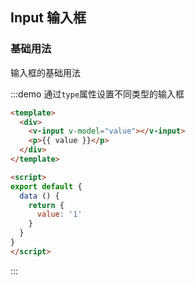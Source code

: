 ## Input 输入框

### 基础用法 

输入框的基础用法

:::demo 通过`type`属性设置不同类型的输入框

```html
<template>
  <div>
    <v-input v-model="value"></v-input>
    <p>{{ value }}</p>
  </div>
</template>

<script>
export default {
  data () {
    return {
      value: '1'
    }
  }
}
</script>
```

:::

